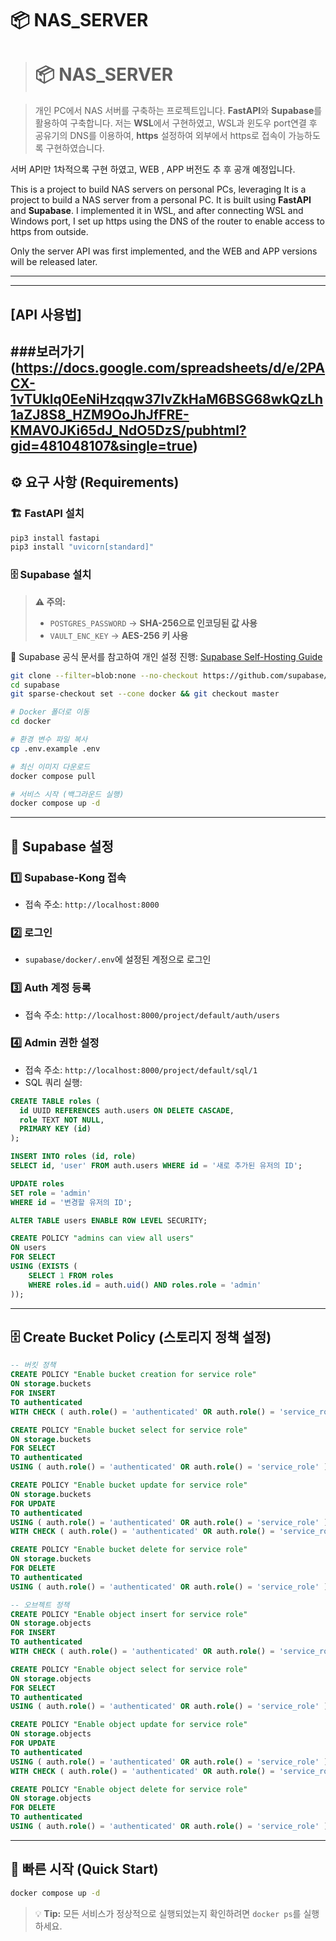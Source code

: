 # 📦 NAS_SERVER

> # 📦 NAS_SERVER

> 개인 PC에서 NAS 서버를 구축하는 프로젝트입니다. **FastAPI**와 **Supabase**를 활용하여 구축합니다. 저는 **WSL**에서 구현하였고, WSL과 윈도우 port연결 후 공유기의 DNS를 이용하여, **https** 설정하여 외부에서 https로 접속이 가능하도록 구현하였습니다.

서버 API만 1차적으록 구현 하였고, WEB , APP 버전도 추 후 공개 예정입니다.

This is a project to build NAS servers on personal PCs, leveraging 
It is a project to build a NAS server from a personal PC. It is built using **FastAPI** and **Supabase**. I implemented it in WSL, and after connecting WSL and Windows port, I set up https using the DNS of the router to enable access to https from outside.

Only the server API was first implemented, and the WEB and APP versions will be released later.

---
---
## [API 사용법]
###보러가기(https://docs.google.com/spreadsheets/d/e/2PACX-1vTUklq0EeNiHzqqw37IvZkHaM6BSG68wkQzLh1aZJ8S8_HZM9OoJhJfFRE-KMAV0JKi65dJ_NdO5DzS/pubhtml?gid=481048107&single=true)
---

## ⚙️ 요구 사항 (Requirements)

### 🏗 FastAPI 설치
```bash
pip3 install fastapi
pip3 install "uvicorn[standard]"
```

### 🗄 Supabase 설치

> **⚠️ 주의:**
> - `POSTGRES_PASSWORD` → **SHA-256으로 인코딩된 값 사용**
> - `VAULT_ENC_KEY` → **AES-256 키 사용**

📌 Supabase 공식 문서를 참고하여 개인 설정 진행: [Supabase Self-Hosting Guide](https://supabase.com/docs/guides/self-hosting/docker)

```bash
git clone --filter=blob:none --no-checkout https://github.com/supabase/supabase
cd supabase
git sparse-checkout set --cone docker && git checkout master

# Docker 폴더로 이동
cd docker

# 환경 변수 파일 복사
cp .env.example .env

# 최신 이미지 다운로드
docker compose pull

# 서비스 시작 (백그라운드 실행)
docker compose up -d
```

---

## 🔑 Supabase 설정

### 1️⃣ **Supabase-Kong 접속**
- 접속 주소: `http://localhost:8000`

### 2️⃣ **로그인**
- `supabase/docker/.env`에 설정된 계정으로 로그인

### 3️⃣ **Auth 계정 등록**
- 접속 주소: `http://localhost:8000/project/default/auth/users`

### 4️⃣ **Admin 권한 설정**
- 접속 주소: `http://localhost:8000/project/default/sql/1`
- SQL 쿼리 실행:

```sql
CREATE TABLE roles (
  id UUID REFERENCES auth.users ON DELETE CASCADE,
  role TEXT NOT NULL,
  PRIMARY KEY (id)
);

INSERT INTO roles (id, role)
SELECT id, 'user' FROM auth.users WHERE id = '새로 추가된 유저의 ID';

UPDATE roles
SET role = 'admin'
WHERE id = '변경할 유저의 ID';

ALTER TABLE users ENABLE ROW LEVEL SECURITY;

CREATE POLICY "admins can view all users"
ON users
FOR SELECT
USING (EXISTS (
    SELECT 1 FROM roles
    WHERE roles.id = auth.uid() AND roles.role = 'admin'
));
```

---

## 🗄 Create Bucket Policy (스토리지 정책 설정)

```sql
-- 버킷 정책
CREATE POLICY "Enable bucket creation for service role"
ON storage.buckets
FOR INSERT
TO authenticated
WITH CHECK ( auth.role() = 'authenticated' OR auth.role() = 'service_role' );

CREATE POLICY "Enable bucket select for service role"
ON storage.buckets
FOR SELECT
TO authenticated
USING ( auth.role() = 'authenticated' OR auth.role() = 'service_role' );

CREATE POLICY "Enable bucket update for service role"
ON storage.buckets
FOR UPDATE
TO authenticated
USING ( auth.role() = 'authenticated' OR auth.role() = 'service_role' )
WITH CHECK ( auth.role() = 'authenticated' OR auth.role() = 'service_role' );

CREATE POLICY "Enable bucket delete for service role"
ON storage.buckets
FOR DELETE
TO authenticated
USING ( auth.role() = 'authenticated' OR auth.role() = 'service_role' );

-- 오브젝트 정책
CREATE POLICY "Enable object insert for service role"
ON storage.objects
FOR INSERT
TO authenticated
WITH CHECK ( auth.role() = 'authenticated' OR auth.role() = 'service_role' );

CREATE POLICY "Enable object select for service role"
ON storage.objects
FOR SELECT
TO authenticated
USING ( auth.role() = 'authenticated' OR auth.role() = 'service_role' );

CREATE POLICY "Enable object update for service role"
ON storage.objects
FOR UPDATE
TO authenticated
USING ( auth.role() = 'authenticated' OR auth.role() = 'service_role' )
WITH CHECK ( auth.role() = 'authenticated' OR auth.role() = 'service_role' );

CREATE POLICY "Enable object delete for service role"
ON storage.objects
FOR DELETE
TO authenticated
USING ( auth.role() = 'authenticated' OR auth.role() = 'service_role' );
```

---

## 🚀 빠른 시작 (Quick Start)

```bash
docker compose up -d
```

> 💡 **Tip:** 모든 서비스가 정상적으로 실행되었는지 확인하려면 `docker ps`를 실행하세요.

